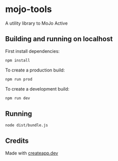 # mojo-tools

A utility library to MoJo Active

## Building and running on localhost

First install dependencies:

```sh
npm install
```

To create a production build:

```sh
npm run prod
```

To create a development build:

```sh
npm run dev
```

## Running

```sh
node dist/bundle.js
```

## Credits

Made with [createapp.dev](https://createapp.dev/)
